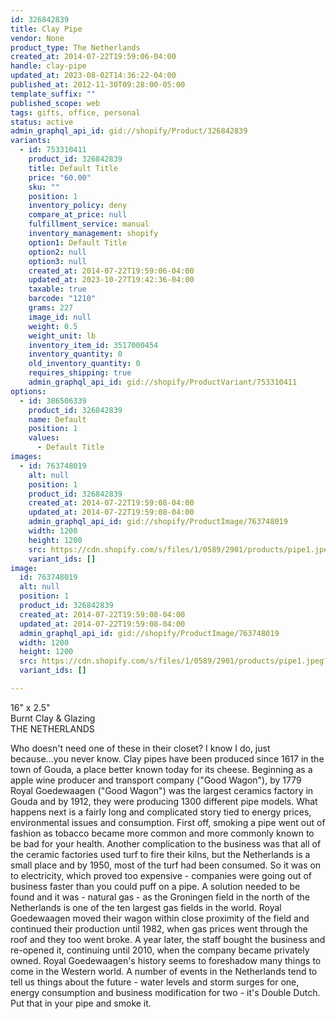 ```yaml
---
id: 326842839
title: Clay Pipe
vendor: None
product_type: The Netherlands
created_at: 2014-07-22T19:59:06-04:00
handle: clay-pipe
updated_at: 2023-08-02T14:36:22-04:00
published_at: 2012-11-30T09:28:00-05:00
template_suffix: ""
published_scope: web
tags: gifts, office, personal
status: active
admin_graphql_api_id: gid://shopify/Product/326842839
variants:
  - id: 753310411
    product_id: 326842839
    title: Default Title
    price: "60.00"
    sku: ""
    position: 1
    inventory_policy: deny
    compare_at_price: null
    fulfillment_service: manual
    inventory_management: shopify
    option1: Default Title
    option2: null
    option3: null
    created_at: 2014-07-22T19:59:06-04:00
    updated_at: 2023-10-27T19:42:36-04:00
    taxable: true
    barcode: "1210"
    grams: 227
    image_id: null
    weight: 0.5
    weight_unit: lb
    inventory_item_id: 3517000454
    inventory_quantity: 0
    old_inventory_quantity: 0
    requires_shipping: true
    admin_graphql_api_id: gid://shopify/ProductVariant/753310411
options:
  - id: 386506339
    product_id: 326842839
    name: Default
    position: 1
    values:
      - Default Title
images:
  - id: 763748019
    alt: null
    position: 1
    product_id: 326842839
    created_at: 2014-07-22T19:59:08-04:00
    updated_at: 2014-07-22T19:59:08-04:00
    admin_graphql_api_id: gid://shopify/ProductImage/763748019
    width: 1200
    height: 1200
    src: https://cdn.shopify.com/s/files/1/0589/2901/products/pipe1.jpeg?v=1406073548
    variant_ids: []
image:
  id: 763748019
  alt: null
  position: 1
  product_id: 326842839
  created_at: 2014-07-22T19:59:08-04:00
  updated_at: 2014-07-22T19:59:08-04:00
  admin_graphql_api_id: gid://shopify/ProductImage/763748019
  width: 1200
  height: 1200
  src: https://cdn.shopify.com/s/files/1/0589/2901/products/pipe1.jpeg?v=1406073548
  variant_ids: []

---
```


16" x 2.5"  
Burnt Clay & Glazing  
THE NETHERLANDS

Who doesn't need one of these in their closet? I know I do, just because...you never know. Clay pipes have been produced since 1617 in the town of Gouda, a place better known today for its cheese. Beginning as a apple wine producer and transport company ("Good Wagon"), by 1779 Royal Goedewaagen ("Good Wagon") was the largest ceramics factory in Gouda and by 1912, they were producing 1300 different pipe models. What happens next is a fairly long and complicated story tied to energy prices, environmental issues and consumption. First off, smoking a pipe went out of fashion as tobacco became more common and more commonly known to be bad for your health. Another complication to the business was that all of the ceramic factories used turf to fire their kilns, but the Netherlands is a small place and by 1950, most of the turf had been consumed. So it was on to electricity, which proved too expensive - companies were going out of business faster than you could puff on a pipe. A solution needed to be found and it was - natural gas - as the Groningen field in the north of the Netherlands is one of the ten largest gas fields in the world. Royal Goedewaagen moved their wagon within close proximity of the field and continued their production until 1982, when gas prices went through the roof and they too went broke. A year later, the staff bought the business and re-opened it, continuing until 2010, when the company became privately owned. Royal Goedewaagen's history seems to foreshadow many things to come in the Western world. A number of events in the Netherlands tend to tell us things about the future - water levels and storm surges for one, energy consumption and business modification for two - it's Double Dutch. Put that in your pipe and smoke it.